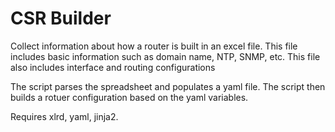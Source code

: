 # CSR Builder
Collect information about how a router is built in an excel file. This file includes basic information such as domain name, NTP, SNMP, etc. This file also includes interface and routing configurations

The script parses the spreadsheet and populates a yaml file. The script then builds a rotuer configuration based on the yaml variables. 

Requires xlrd, yaml, jinja2.
